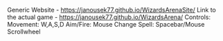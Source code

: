 Generic Website - https://janousek77.github.io/WizardsArenaSite/
Link to the actual game - https://janousek77.github.io/WizardsArena/
  Controls:
  Movement: W,A,S,D
  Aim/Fire:  Mouse 
  Change Spell: Spacebar/Mouse Scrollwheel
